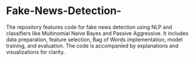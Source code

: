 # Fake-News-Detection-
The repository features code for fake news detection using NLP and classifiers like Multinomial Naive Bayes and Passive Aggressive. It includes data preparation, feature selection, Bag of Words implementation, model training, and evaluation. The code is accompanied by explanations and visualizations for clarity.
